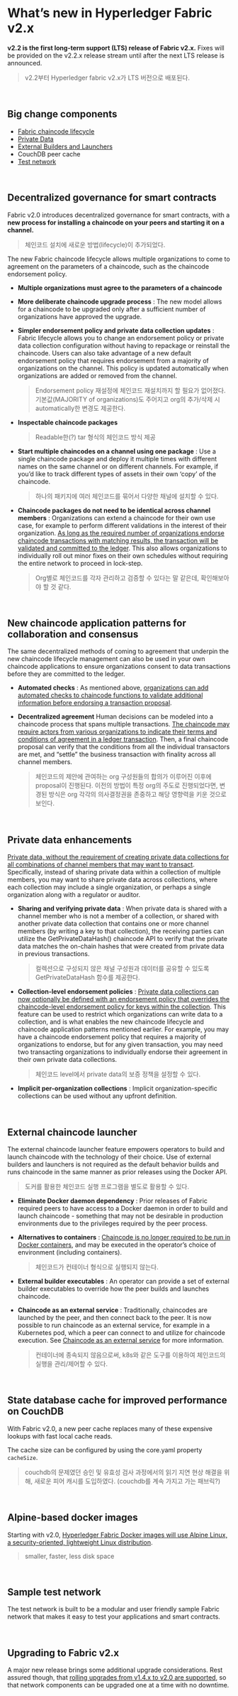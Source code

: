 # What’s new in Hyperledger Fabric v2.x

**v2.2 is the first long-term support (LTS) release of Fabric v2.x.** Fixes will be provided on the v2.2.x release stream until after the next LTS release is announced.

> v2.2부터 Hyperledger fabric v2.x가 LTS 버전으로 배포된다.



<br>

## Big change components

- [Fabric chaincode lifecycle](https://hyperledger-fabric.readthedocs.io/en/release-2.2/chaincode_lifecycle.html)
- [Private Data](https://hyperledger-fabric.readthedocs.io/en/release-2.2/private-data-arch.html)
- [External Builders and Launchers](https://hyperledger-fabric.readthedocs.io/en/release-2.2/cc_launcher.html)
- CouchDB peer cache
- [Test network](https://hyperledger-fabric.readthedocs.io/en/release-2.2/test_network.html)

<br>

## Decentralized governance for smart contracts

Fabric v2.0 introduces decentralized governance for smart contracts, with a **new process for installing a chaincode on your peers and starting it on a channel.** 

> 체인코드 설치에 새로운 방법(lifecycle)이 추가되었다.

The new Fabric chaincode lifecycle allows multiple organizations to come to agreement on the parameters of a chaincode, such as the chaincode endorsement policy.

- **Multiple organizations must agree to the parameters of a chaincode**

- **More deliberate chaincode upgrade process** : The new model allows for a chaincode to be upgraded only after a sufficient number of organizations have approved the upgrade.

- **Simpler endorsement policy and private data collection updates** : Fabric lifecycle allows you to change an endorsement policy or private data collection configuration without having to repackage or reinstall the chaincode. Users can also take advantage of a new default endorsement policy that requires endorsement from a majority of organizations on the channel. This policy is updated automatically when organizations are added or removed from the channel.

  > Endorsement policy 재설정에 체인코드 재설치까지 할 필요가 없어졌다. 기본값(MAJORITY of organizations)도 주어지고 org의 추가/삭제 시  automatically한 변경도 제공한다.

- **Inspectable chaincode packages** 

  >  Readable한(?) tar 형식의 체인코드 방식 제공

- **Start multiple chaincodes on a channel using one package** : Use a single chaincode package and deploy it multiple times with different names on the same channel or on different channels. For example, if you’d like to track different types of assets in their own ‘copy’ of the chaincode.

  > 하나의 패키지에 여러 체인코드를 묶어서 다양한 채널에 설치할 수 있다.

- **Chaincode packages do not need to be identical across channel members** : Organizations can extend a chaincode for their own use case, for example to perform different validations in the interest of their organization. <u>As long as the required number of organizations endorse chaincode transactions with matching results, the transaction will be validated and committed to the ledger</u>. This also allows organizations to individually roll out minor fixes on their own schedules without requiring the entire network to proceed in lock-step.

  > Org별로 체인코드를 각자 관리하고 검증할 수 있다는 말 같은데, 확인해보아야 할 것 같다.

<br>

## New chaincode application patterns for collaboration and consensus

The same decentralized methods of coming to agreement that underpin the new chaincode lifecycle management can also be used in your own chaincode applications to ensure organizations consent to data transactions before they are committed to the ledger.

- **Automated checks** : As mentioned above, <u>organizations can add automated checks to chaincode functions to validate additional information before endorsing a transaction proposal</u>.

- **Decentralized agreement** Human decisions can be modeled into a chaincode process that spans multiple transactions. <u>The chaincode may require actors from various organizations to indicate their terms and conditions of agreement in a ledger transaction</u>. Then, a final chaincode proposal can verify that the conditions from all the individual transactors are met, and “settle” the business transaction with finality across all channel members.

  > 체인코드의 제안에 관여하는 org 구성원들의 합의가 이루어진 이후에 proposal이 진행된다. 이전의 방법이 특정 org의 주도로 진행되었다면, 변경된 방식은 org 각각의 의사결정권을 존중하고 해당 영향력을 키운 것으로 보인다.

<br>

## Private data enhancements

<u>Private data, without the requirement of creating private data collections for all combinations of channel members that may want to transact</u>. Specifically, instead of sharing private data within a collection of multiple members, you may want to share private data across collections, where each collection may include a single organization, or perhaps a single organization along with a regulator or auditor.

- **Sharing and verifying private data** : When private data is shared with a channel member who is not a member of a collection, or shared with another private data collection that contains one or more channel members (by writing a key to that collection), the receiving parties can utilize the GetPrivateDataHash() chaincode API to verify that the private data matches the on-chain hashes that were created from private data in previous transactions.

  > 컬렉션으로 구성되지 않은 채널 구성원과 데이터를 공유할 수 있도록 GetPrivateDataHash 함수를 제공한다.

- **Collection-level endorsement policies** : <u>Private data collections can now optionally be defined with an endorsement policy that overrides the chaincode-level endorsement policy for keys within the collection</u>. This feature can be used to restrict which organizations can write data to a collection, and is what enables the new chaincode lifecycle and chaincode application patterns mentioned earlier. For example, you may have a chaincode endorsement policy that requires a majority of organizations to endorse, but for any given transaction, you may need two transacting organizations to individually endorse their agreement in their own private data collections.

  > 체인코드 level에서 private data의 보증 정책을 설정할 수 있다.

- **Implicit per-organization collections** : Implicit organization-specific collections can be used without any upfront definition.

<br>

## External chaincode launcher

The external chaincode launcher feature empowers operators to build and launch chaincode with the technology of their choice. Use of external builders and launchers is not required as the default behavior builds and runs chaincode in the same manner as prior releases using the Docker API.

> 도커를 활용한 체인코드 실행 프로그램을 별도로 활용할 수 있다.

- **Eliminate Docker daemon dependency** : Prior releases of Fabric required peers to have access to a Docker daemon in order to build and launch chaincode - something that may not be desirable in production environments due to the privileges required by the peer process.

- **Alternatives to containers** : <u>Chaincode is no longer required to be run in Docker containers</u>, and may be executed in the operator’s choice of environment (including containers).

  > 체인코드가 컨테이너 형식으로 실행되지 않는다. 

- **External builder executables** : An operator can provide a set of external builder executables to override how the peer builds and launches chaincode.

- **Chaincode as an external service** : Traditionally, chaincodes are launched by the peer, and then connect back to the peer. It is now possible to run chaincode as an external service, for example in a Kubernetes pod, which a peer can connect to and utilize for chaincode execution. See [Chaincode as an external service](https://hyperledger-fabric.readthedocs.io/en/release-2.2/cc_service.html) for more information.

  > 컨테이너에 종속되지 않음으로써, k8s와 같은 도구를 이용하여 체인코드의 실행을 관리/제어할 수 있다.

<br>

## State database cache for improved performance on CouchDB

With Fabric v2.0, a new peer cache replaces many of these expensive lookups with fast local cache reads. 

The cache size can be configured by using the core.yaml property `cacheSize`.

> couchdb의 문제였던 승인 및 유효성 검사 과정에서의 읽기 지연 현상 해결을 위해, 새로운 피어 캐시를 도입하였다. (couchdb를 계속 가지고 가는 패브릭?)

<br>

## Alpine-based docker images

Starting with v2.0, <u>Hyperledger Fabric Docker images will use Alpine Linux, a security-oriented, lightweight Linux distribution</u>. 

> smaller, faster, less disk space

<br>

## Sample test network

The test network is built to be a modular and user friendly sample Fabric network that makes it easy to test your applications and smart contracts. 

<br>

## Upgrading to Fabric v2.x

A major new release brings some additional upgrade considerations. Rest assured though, that <u>rolling upgrades from v1.4.x to v2.0 are supported</u>, so that network components can be upgraded one at a time with no downtime.

